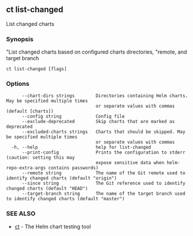 ## ct list-changed

List changed charts

### Synopsis

"List changed charts based on configured charts directories,
"remote, and target branch

```
ct list-changed [flags]
```

### Options

```
      --chart-dirs strings        Directories containing Helm charts. May be specified multiple times
                                  or separate values with commas (default [charts])
      --config string             Config file
      --exclude-deprecated        Skip charts that are marked as deprecated
      --excluded-charts strings   Charts that should be skipped. May be specified multiple times
                                  or separate values with commas
  -h, --help                      help for list-changed
      --print-config              Prints the configuration to stderr (caution: setting this may
                                  expose sensitive data when helm-repo-extra-args contains passwords)
      --remote string             The name of the Git remote used to identify changed charts (default "origin")
      --since string              The Git reference used to identify changed charts (default "HEAD")
      --target-branch string      The name of the target branch used to identify changed charts (default "master")
```

### SEE ALSO

* [ct](ct.md)	 - The Helm chart testing tool

